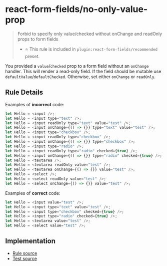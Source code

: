 # react-form-fields/no-only-value-prop

> Forbid to specify only value/checked without onChange and readOnly props to form fields
>
> - ⭐️ This rule is included in `plugin:react-form-fields/recommended` preset.

You provided a `value`/`checked` prop to a form field without an `onChange` handler. This will render a read-only field. If the field should be mutable use `defaultValue`/`defaultChecked`. Otherwise, set either `onChange` or `readOnly`.

## Rule Details

Examples of **incorrect** code:

```js
let Hello = <input />;
let Hello = <input type="text" />;
let Hello = <input readOnly type="text" value="test" />;
let Hello = <input onChange={() => {}} type="text" value="test" />;
let Hello = <input type="checkbox" />;
let Hello = <input readOnly type="checkbox" />;
let Hello = <input onChange={() => {}} type="checkbox" />;
let Hello = <input type="radio" />;
let Hello = <input readOnly type="radio" checked={true} />;
let Hello = <input onChange={() => {}} type="radio" checked={true} />;
let Hello = <textarea />;
let Hello = <textarea readOnly value="test" />;
let Hello = <textarea onChange={() => {}} value="test" />;
let Hello = <select />;
let Hello = <select readOnly value="test" />;
let Hello = <select onChange={() => {}} value="test" />;
```

Examples of **correct** code:

```js
let Hello = <input value="test" />;
let Hello = <input type="text" value="test" />;
let Hello = <input type="checkbox" checked={true} />;
let Hello = <input type="radio" checked={true} />;
let Hello = <textarea value="test" />;
let Hello = <select value="test" />;
```

## Implementation

- [Rule source](../../src/rules/no-only-value-prop.ts)
- [Test source](../../tests/rules/no-only-value-prop.ts)

